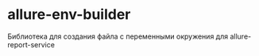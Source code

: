 # allure-env-builder
Библиотека для создания файла с переменными окружения для allure-report-service
